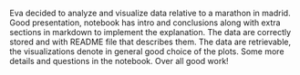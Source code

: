 Eva decided to analyze and visualize data relative to a marathon in madrid. Good presentation, notebook has intro and conclusions along with extra sections in markdown to implement the explanation. The data are correctly stored and with README file that describes them. The data are retrievable, the visualizations denote in general good choice of the plots. Some more details and questions in the notebook. Over all good work! 